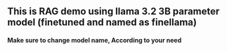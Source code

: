 This is RAG demo using llama 3.2 3B parameter model (finetuned and named as finellama)
---
<h4> Make sure to change model name, According to your need  </h4> 
